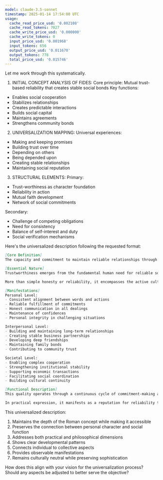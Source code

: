 ```yaml
---
model: claude-3.5-sonnet
timestamp: 2025-01-14 17:54:00 UTC
usage:
  cache_read_price_usd: '0.002108'
  cache_read_tokens: 7027
  cache_write_price_usd: '0.000000'
  cache_write_tokens: 0
  input_price_usd: '0.001968'
  input_tokens: 656
  output_price_usd: '0.011670'
  output_tokens: 778
  total_price_usd: '0.015746'
---
```


Let me work through this systematically.

1. INITIAL CONCEPT ANALYSIS OF FIDES:
Core principle: Mutual trust-based reliability that creates stable social bonds
Key functions: 
- Enables social cooperation
- Stabilizes relationships
- Creates predictable interactions
- Builds social capital
- Maintains agreements
- Strengthens community bonds

2. UNIVERSALIZATION MAPPING:
Universal experiences:
- Making and keeping promises
- Building trust over time
- Depending on others
- Being depended upon
- Creating stable relationships
- Maintaining social reputation

3. STRUCTURAL ELEMENTS:
Primary:
- Trust-worthiness as character foundation
- Reliability in action
- Mutual faith development
- Network of social commitments

Secondary:
- Challenge of competing obligations
- Need for consistency
- Balance of self-interest and duty
- Social verification mechanisms

Here's the universalized description following the requested format:

```markdown
[Core Definition]
The capacity and commitment to maintain reliable relationships through consistent trustworthiness, manifesting as dependable conduct, honest dealings, and faithful adherence to commitments. It creates the foundation for stable social bonds and enables cooperative human endeavors through mutual trust.

[Essential Nature]
Trustworthiness emerges from the fundamental human need for reliable social connections and predictable interactions. It represents the bridge between individual integrity and social cohesion, operating through a dynamic balance of commitment-making and commitment-keeping. This quality combines internal consistency of character with external reliability of conduct, creating a stable foundation for human relationships and cooperative endeavors.

More than simple honesty or reliability, it encompasses the active cultivation and maintenance of mutual faith between people, groups, and institutions. This deeper dimension of trustworthiness generates the social capital necessary for complex human cooperation and sustained relationships.

[Manifestations]
Personal Level:
- Consistent alignment between words and actions
- Reliable fulfillment of commitments
- Honest communication in all dealings
- Maintenance of confidences
- Personal integrity in challenging situations

Interpersonal Level:
- Building and maintaining long-term relationships
- Creating stable business partnerships
- Developing deep friendships
- Maintaining family bonds
- Contributing to community trust

Societal Level:
- Enabling complex cooperation
- Strengthening institutional stability
- Supporting economic transactions
- Facilitating social coordination
- Building cultural continuity

[Functional Description]
This quality operates through a continuous cycle of commitment-making and commitment-keeping, where each fulfilled obligation strengthens the foundation for future trust. It develops through progressive challenges that test and prove reliability, building from simple personal promises to complex social commitments. The capacity grows through successful maintenance of increasingly significant responsibilities and recovery from occasional failures.

In practical expression, it manifests as a reputation for reliability that attracts opportunities for cooperation and leadership. This creates a positive feedback loop where demonstrated trustworthiness leads to greater responsibilities, which when fulfilled enhance trustworthiness further. The quality becomes both a personal attribute and a social resource, enabling increasingly complex and rewarding forms of human cooperation.
```

This universalized description:
1. Maintains the depth of the Roman concept while making it accessible
2. Preserves the connection between personal character and social function
3. Addresses both practical and philosophical dimensions
4. Shows clear developmental patterns
5. Connects individual to collective aspects
6. Provides observable manifestations
7. Remains culturally neutral while preserving sophistication

How does this align with your vision for the universalization process? Should any aspects be adjusted to better serve the objective?
